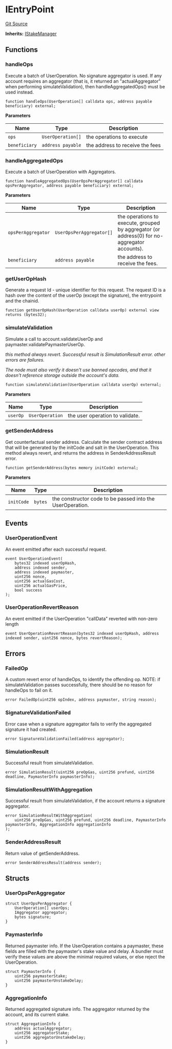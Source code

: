 # IEntryPoint
[Git Source](https://github.com/TrueWallet/contracts/blob/843930f01013ad22976a2d653f9d67aaa82d54f4/src/interfaces/IEntryPoint.sol)

**Inherits:**
[IStakeManager](/src/interfaces/IStakeManager.sol/interface.IStakeManager.md)


## Functions
### handleOps

Execute a batch of UserOperation.
No signature aggregator is used.
If any account requires an aggregator (that is, it returned an "actualAggregator" when
performing simulateValidation), then handleAggregatedOps() must be used instead.


```solidity
function handleOps(UserOperation[] calldata ops, address payable beneficiary) external;
```
**Parameters**

|Name|Type|Description|
|----|----|-----------|
|`ops`|`UserOperation[]`|the operations to execute|
|`beneficiary`|`address payable`|the address to receive the fees|


### handleAggregatedOps

Execute a batch of UserOperation with Aggregators.


```solidity
function handleAggregatedOps(UserOpsPerAggregator[] calldata opsPerAggregator, address payable beneficiary) external;
```
**Parameters**

|Name|Type|Description|
|----|----|-----------|
|`opsPerAggregator`|`UserOpsPerAggregator[]`|the operations to execute, grouped by aggregator (or address(0) for no-aggregator accounts).|
|`beneficiary`|`address payable`|the address to receive the fees.|


### getUserOpHash

Generate a request Id - unique identifier for this request.
The request ID is a hash over the content of the userOp (except the signature), the entrypoint and the chainid.


```solidity
function getUserOpHash(UserOperation calldata userOp) external view returns (bytes32);
```

### simulateValidation

Simulate a call to account.validateUserOp and paymaster.validatePaymasterUserOp.

*this method always revert. Successful result is SimulationResult error. other errors are failures.*

*The node must also verify it doesn't use banned opcodes, and that it doesn't reference storage outside the account's data.*


```solidity
function simulateValidation(UserOperation calldata userOp) external;
```
**Parameters**

|Name|Type|Description|
|----|----|-----------|
|`userOp`|`UserOperation`|the user operation to validate.|


### getSenderAddress

Get counterfactual sender address.
Calculate the sender contract address that will be generated by the initCode and salt in the UserOperation.
This method always revert, and returns the address in SenderAddressResult error.


```solidity
function getSenderAddress(bytes memory initCode) external;
```
**Parameters**

|Name|Type|Description|
|----|----|-----------|
|`initCode`|`bytes`|the constructor code to be passed into the UserOperation.|


## Events
### UserOperationEvent
An event emitted after each successful request.


```solidity
event UserOperationEvent(
    bytes32 indexed userOpHash,
    address indexed sender,
    address indexed paymaster,
    uint256 nonce,
    uint256 actualGasCost,
    uint256 actualGasPrice,
    bool success
);
```

### UserOperationRevertReason
An event emitted if the UserOperation "callData" reverted with non-zero length


```solidity
event UserOperationRevertReason(bytes32 indexed userOpHash, address indexed sender, uint256 nonce, bytes revertReason);
```

## Errors
### FailedOp
A custom revert error of handleOps, to identify the offending op.
NOTE: if simulateValidation passes successfully, there should be no reason for handleOps to fail on it.


```solidity
error FailedOp(uint256 opIndex, address paymaster, string reason);
```

### SignatureValidationFailed
Error case when a signature aggregator fails to verify the aggregated signature it had created.


```solidity
error SignatureValidationFailed(address aggregator);
```

### SimulationResult
Successful result from simulateValidation.


```solidity
error SimulationResult(uint256 preOpGas, uint256 prefund, uint256 deadline, PaymasterInfo paymasterInfo);
```

### SimulationResultWithAggregation
Successful result from simulateValidation, if the account returns a signature aggregator.


```solidity
error SimulationResultWithAggregation(
    uint256 preOpGas, uint256 prefund, uint256 deadline, PaymasterInfo paymasterInfo, AggregationInfo aggregationInfo
);
```

### SenderAddressResult
Return value of getSenderAddress.


```solidity
error SenderAddressResult(address sender);
```

## Structs
### UserOpsPerAggregator

```solidity
struct UserOpsPerAggregator {
    UserOperation[] userOps;
    IAggregator aggregator;
    bytes signature;
}
```

### PaymasterInfo
Returned paymaster info.
If the UserOperation contains a paymaster, these fields are filled with the paymaster's stake value and delay.
A bundler must verify these values are above the minimal required values, or else reject the UserOperation.


```solidity
struct PaymasterInfo {
    uint256 paymasterStake;
    uint256 paymasterUnstakeDelay;
}
```

### AggregationInfo
Returned aggregated signature info.
The aggregator returned by the account, and its current stake.


```solidity
struct AggregationInfo {
    address actualAggregator;
    uint256 aggregatorStake;
    uint256 aggregatorUnstakeDelay;
}
```


